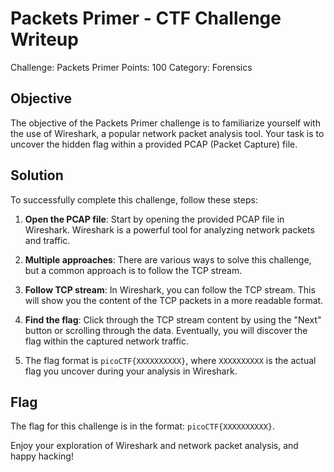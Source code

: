 # Packets Primer - CTF Challenge Writeup

Challenge: Packets Primer
Points: 100
Category: Forensics

## Objective
The objective of the Packets Primer challenge is to familiarize yourself with the use of Wireshark, a popular network packet analysis tool. Your task is to uncover the hidden flag within a provided PCAP (Packet Capture) file.

## Solution
To successfully complete this challenge, follow these steps:

1. **Open the PCAP file**: Start by opening the provided PCAP file in Wireshark. Wireshark is a powerful tool for analyzing network packets and traffic.

2. **Multiple approaches**: There are various ways to solve this challenge, but a common approach is to follow the TCP stream.

3. **Follow TCP stream**: In Wireshark, you can follow the TCP stream. This will show you the content of the TCP packets in a more readable format.

4. **Find the flag**: Click through the TCP stream content by using the "Next" button or scrolling through the data. Eventually, you will discover the flag within the captured network traffic.

5. The flag format is `picoCTF{XXXXXXXXXX}`, where `XXXXXXXXXX` is the actual flag you uncover during your analysis in Wireshark.

## Flag
The flag for this challenge is in the format: `picoCTF{XXXXXXXXXX}`.

Enjoy your exploration of Wireshark and network packet analysis, and happy hacking!
